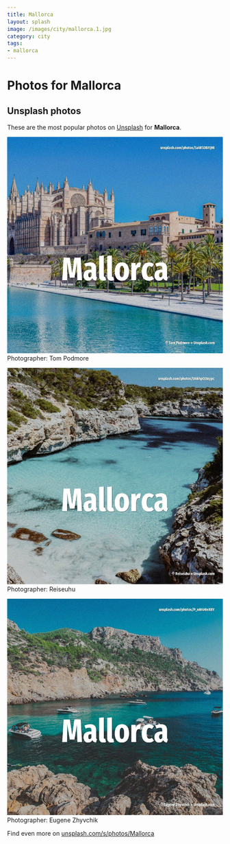 ```yaml
---
title: Mallorca
layout: splash
image: /images/city/mallorca.1.jpg
category: city
tags:
- mallorca
---
```

# Photos for Mallorca
 
## Unsplash photos
These are the most popular photos on [Unsplash](https://unsplash.com) for **Mallorca**.
 
![Mallorca](/images/city/mallorca.1.jpg)
Photographer:  Tom Podmore
 
![Mallorca](/images/city/mallorca.2.jpg)
Photographer:  Reiseuhu
 
![Mallorca](/images/city/mallorca.3.jpg)
Photographer:  Eugene Zhyvchik
 
Find even more on [unsplash.com/s/photos/Mallorca](https://unsplash.com/s/photos/Mallorca)
 
